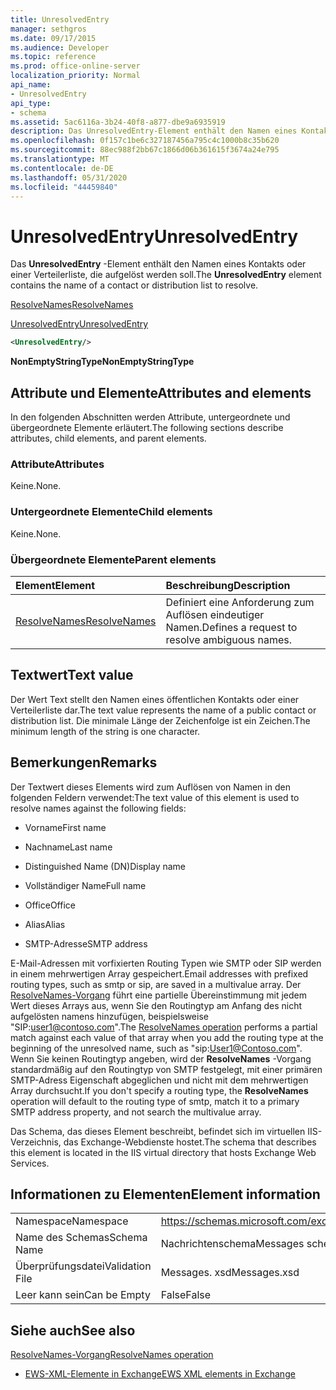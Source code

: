 ```yaml
---
title: UnresolvedEntry
manager: sethgros
ms.date: 09/17/2015
ms.audience: Developer
ms.topic: reference
ms.prod: office-online-server
localization_priority: Normal
api_name:
- UnresolvedEntry
api_type:
- schema
ms.assetid: 5ac6116a-3b24-40f8-a877-dbe9a6935919
description: Das UnresolvedEntry-Element enthält den Namen eines Kontakts oder einer Verteilerliste, die aufgelöst werden soll.
ms.openlocfilehash: 0f157c1be6c327187456a795c4c1000b8c35b620
ms.sourcegitcommit: 88ec988f2bb67c1866d06b361615f3674a24e795
ms.translationtype: MT
ms.contentlocale: de-DE
ms.lasthandoff: 05/31/2020
ms.locfileid: "44459840"
---
```

# <a name="unresolvedentry"></a><span data-ttu-id="9c67a-103">UnresolvedEntry</span><span class="sxs-lookup"><span data-stu-id="9c67a-103">UnresolvedEntry</span></span>

<span data-ttu-id="9c67a-104">Das **UnresolvedEntry** -Element enthält den Namen eines Kontakts oder einer Verteilerliste, die aufgelöst werden soll.</span><span class="sxs-lookup"><span data-stu-id="9c67a-104">The **UnresolvedEntry** element contains the name of a contact or distribution list to resolve.</span></span> 
  
[<span data-ttu-id="9c67a-105">ResolveNames</span><span class="sxs-lookup"><span data-stu-id="9c67a-105">ResolveNames</span></span>](resolvenames.md)
  
[<span data-ttu-id="9c67a-106">UnresolvedEntry</span><span class="sxs-lookup"><span data-stu-id="9c67a-106">UnresolvedEntry</span></span>](unresolvedentry.md)
  
```xml
<UnresolvedEntry/>
```

 <span data-ttu-id="9c67a-107">**NonEmptyStringType**</span><span class="sxs-lookup"><span data-stu-id="9c67a-107">**NonEmptyStringType**</span></span>
## <a name="attributes-and-elements"></a><span data-ttu-id="9c67a-108">Attribute und Elemente</span><span class="sxs-lookup"><span data-stu-id="9c67a-108">Attributes and elements</span></span>

<span data-ttu-id="9c67a-109">In den folgenden Abschnitten werden Attribute, untergeordnete und übergeordnete Elemente erläutert.</span><span class="sxs-lookup"><span data-stu-id="9c67a-109">The following sections describe attributes, child elements, and parent elements.</span></span>
  
### <a name="attributes"></a><span data-ttu-id="9c67a-110">Attribute</span><span class="sxs-lookup"><span data-stu-id="9c67a-110">Attributes</span></span>

<span data-ttu-id="9c67a-111">Keine.</span><span class="sxs-lookup"><span data-stu-id="9c67a-111">None.</span></span>
  
### <a name="child-elements"></a><span data-ttu-id="9c67a-112">Untergeordnete Elemente</span><span class="sxs-lookup"><span data-stu-id="9c67a-112">Child elements</span></span>

<span data-ttu-id="9c67a-113">Keine.</span><span class="sxs-lookup"><span data-stu-id="9c67a-113">None.</span></span>
  
### <a name="parent-elements"></a><span data-ttu-id="9c67a-114">Übergeordnete Elemente</span><span class="sxs-lookup"><span data-stu-id="9c67a-114">Parent elements</span></span>

|<span data-ttu-id="9c67a-115">**Element**</span><span class="sxs-lookup"><span data-stu-id="9c67a-115">**Element**</span></span>|<span data-ttu-id="9c67a-116">**Beschreibung**</span><span class="sxs-lookup"><span data-stu-id="9c67a-116">**Description**</span></span>|
|:-----|:-----|
|[<span data-ttu-id="9c67a-117">ResolveNames</span><span class="sxs-lookup"><span data-stu-id="9c67a-117">ResolveNames</span></span>](resolvenames.md) <br/> |<span data-ttu-id="9c67a-118">Definiert eine Anforderung zum Auflösen eindeutiger Namen.</span><span class="sxs-lookup"><span data-stu-id="9c67a-118">Defines a request to resolve ambiguous names.</span></span>  <br/> |
   
## <a name="text-value"></a><span data-ttu-id="9c67a-119">Textwert</span><span class="sxs-lookup"><span data-stu-id="9c67a-119">Text value</span></span>

<span data-ttu-id="9c67a-120">Der Wert Text stellt den Namen eines öffentlichen Kontakts oder einer Verteilerliste dar.</span><span class="sxs-lookup"><span data-stu-id="9c67a-120">The text value represents the name of a public contact or distribution list.</span></span> <span data-ttu-id="9c67a-121">Die minimale Länge der Zeichenfolge ist ein Zeichen.</span><span class="sxs-lookup"><span data-stu-id="9c67a-121">The minimum length of the string is one character.</span></span>
  
## <a name="remarks"></a><span data-ttu-id="9c67a-122">Bemerkungen</span><span class="sxs-lookup"><span data-stu-id="9c67a-122">Remarks</span></span>

<span data-ttu-id="9c67a-123">Der Textwert dieses Elements wird zum Auflösen von Namen in den folgenden Feldern verwendet:</span><span class="sxs-lookup"><span data-stu-id="9c67a-123">The text value of this element is used to resolve names against the following fields:</span></span>
  
- <span data-ttu-id="9c67a-124">Vorname</span><span class="sxs-lookup"><span data-stu-id="9c67a-124">First name</span></span>
    
- <span data-ttu-id="9c67a-125">Nachname</span><span class="sxs-lookup"><span data-stu-id="9c67a-125">Last name</span></span>
    
- <span data-ttu-id="9c67a-126">Distinguished Name (DN)</span><span class="sxs-lookup"><span data-stu-id="9c67a-126">Display name</span></span>
    
- <span data-ttu-id="9c67a-127">Vollständiger Name</span><span class="sxs-lookup"><span data-stu-id="9c67a-127">Full name</span></span>
    
- <span data-ttu-id="9c67a-128">Office</span><span class="sxs-lookup"><span data-stu-id="9c67a-128">Office</span></span>
    
- <span data-ttu-id="9c67a-129">Alias</span><span class="sxs-lookup"><span data-stu-id="9c67a-129">Alias</span></span>
    
- <span data-ttu-id="9c67a-130">SMTP-Adresse</span><span class="sxs-lookup"><span data-stu-id="9c67a-130">SMTP address</span></span>
    
<span data-ttu-id="9c67a-131">E-Mail-Adressen mit vorfixierten Routing Typen wie SMTP oder SIP werden in einem mehrwertigen Array gespeichert.</span><span class="sxs-lookup"><span data-stu-id="9c67a-131">Email addresses with prefixed routing types, such as smtp or sip, are saved in a multivalue array.</span></span> <span data-ttu-id="9c67a-132">Der [ResolveNames-Vorgang](resolvenames-operation.md) führt eine partielle Übereinstimmung mit jedem Wert dieses Arrays aus, wenn Sie den Routingtyp am Anfang des nicht aufgelösten namens hinzufügen, beispielsweise "SIP:user1@contoso.com".</span><span class="sxs-lookup"><span data-stu-id="9c67a-132">The [ResolveNames operation](resolvenames-operation.md) performs a partial match against each value of that array when you add the routing type at the beginning of the unresolved name, such as "sip:User1@Contoso.com".</span></span> <span data-ttu-id="9c67a-133">Wenn Sie keinen Routingtyp angeben, wird der **ResolveNames** -Vorgang standardmäßig auf den Routingtyp von SMTP festgelegt, mit einer primären SMTP-Adress Eigenschaft abgeglichen und nicht mit dem mehrwertigen Array durchsucht.</span><span class="sxs-lookup"><span data-stu-id="9c67a-133">If you don't specify a routing type, the **ResolveNames** operation will default to the routing type of smtp, match it to a primary SMTP address property, and not search the multivalue array.</span></span> 
  
<span data-ttu-id="9c67a-134">Das Schema, das dieses Element beschreibt, befindet sich im virtuellen IIS-Verzeichnis, das Exchange-Webdienste hostet.</span><span class="sxs-lookup"><span data-stu-id="9c67a-134">The schema that describes this element is located in the IIS virtual directory that hosts Exchange Web Services.</span></span>
  
## <a name="element-information"></a><span data-ttu-id="9c67a-135">Informationen zu Elementen</span><span class="sxs-lookup"><span data-stu-id="9c67a-135">Element information</span></span>

|||
|:-----|:-----|
|<span data-ttu-id="9c67a-136">Namespace</span><span class="sxs-lookup"><span data-stu-id="9c67a-136">Namespace</span></span>  <br/> |https://schemas.microsoft.com/exchange/services/2006/messages  <br/> |
|<span data-ttu-id="9c67a-137">Name des Schemas</span><span class="sxs-lookup"><span data-stu-id="9c67a-137">Schema Name</span></span>  <br/> |<span data-ttu-id="9c67a-138">Nachrichtenschema</span><span class="sxs-lookup"><span data-stu-id="9c67a-138">Messages schema</span></span>  <br/> |
|<span data-ttu-id="9c67a-139">Überprüfungsdatei</span><span class="sxs-lookup"><span data-stu-id="9c67a-139">Validation File</span></span>  <br/> |<span data-ttu-id="9c67a-140">Messages. xsd</span><span class="sxs-lookup"><span data-stu-id="9c67a-140">Messages.xsd</span></span>  <br/> |
|<span data-ttu-id="9c67a-141">Leer kann sein</span><span class="sxs-lookup"><span data-stu-id="9c67a-141">Can be Empty</span></span>  <br/> |<span data-ttu-id="9c67a-142">False</span><span class="sxs-lookup"><span data-stu-id="9c67a-142">False</span></span>  <br/> |
   
## <a name="see-also"></a><span data-ttu-id="9c67a-143">Siehe auch</span><span class="sxs-lookup"><span data-stu-id="9c67a-143">See also</span></span>



[<span data-ttu-id="9c67a-144">ResolveNames-Vorgang</span><span class="sxs-lookup"><span data-stu-id="9c67a-144">ResolveNames operation</span></span>](resolvenames-operation.md)


- [<span data-ttu-id="9c67a-145">EWS-XML-Elemente in Exchange</span><span class="sxs-lookup"><span data-stu-id="9c67a-145">EWS XML elements in Exchange</span></span>](ews-xml-elements-in-exchange.md)

